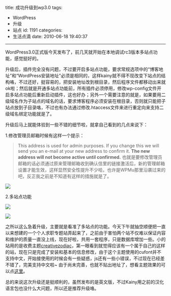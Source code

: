 title: 成功升级到wp3.0
tags:
  - WordPress
  - 升级
  - 站点
id: 1191
categories:
  - 生活点滴
date: 2010-06-18 19:40:37
---

WordPress3.0正式版今天发布了，前几天就开始在本地调试rc3版本多站点功能，感觉挺好的。

升级后，插件完全没有问题，不过要开启多站点功能，要求常规选项中的“博客地址”和“WordPress安装地址”必须是相同的，这样kainy就不得不现改变下站点的结构咯，不过还好，挺容易的，把安装地址改到根目录，然后程序文件都移动出来就ok啦；然后就是开通多站点功能前，所有插件必须停用，修改wp-config文件开启多站点功能后重新启动插件，这也好办；另外一个需要注意的就是，如果要用二级域名作为子站点的域名的话，要求博客程序必须安装在根目录，否则就只能把子站点放到子目录咯，不过也有办法通过修改.htaccess文件来进行重定向来支持二级域名绑定功能就是了。

升级后马上就能体验到一些不错的细节啦，就拿自己看到的几点来说下：

1.修改管理员邮箱时候有这样一个提示：<!--more-->
> This address is used for admin purposes. If you change this we will send you an e-mail at your new address to confirm it. **The new address will not become active until confirmed.**
也就是要修改管理员邮箱的话必须通过原来管理邮箱收到确认信里的链接激活后，新的管理邮箱设置才能生效，这样显然安全性提升不少哈，也许是WPMu那里沿袭过来的吧，反正我之前是不知道有这样的措施就是了。

[![](http://a.kainy.cn/201006/wp3.0%E6%94%B9%E7%AE%A1%E7%90%86%E9%82%AE%E7%AE%B1%20%E9%82%AE%E4%BB%B6%E9%80%9A%E7%9F%A5.png)](http://a.kainy.cn/201006/wp3.0%E6%94%B9%E7%AE%A1%E7%90%86%E9%82%AE%E7%AE%B1%20%E9%82%AE%E4%BB%B6%E9%80%9A%E7%9F%A5.png)

2.多站点功能

![](http://a.kainy.cn/201006/%E5%BA%94%E8%81%98%E7%AB%99%E9%A6%96%E9%A1%B5.png)

[![](http://a.kainy.cn/201006/%E5%BA%94%E8%81%98blog%E9%A1%B5.png)](http://a.kainy.cn/201006/%E5%BA%94%E8%81%98blog%E9%A1%B5.png)

之所以这么急着升级，主要就是看准了多站点的功能。今天下午就抽空顺便把一直以来想建的一个个人求职专题站弄起来了，之前由于害怕两个站不仅难以保证内容和维护的质量一直没上线，现在好啦，共用一套程序，只是数据库增加一些。小的站用的是收费主题[creativezodiac](http://themeforest.net/item/creative-zodiac-portfolio-blog-wordpress-theme/93427)，第一眼看到就觉得应该有一个属于自己的这样的站，现在只是完成了安装和基本的信息修改，由于这个主题使用的cufont并不支持中文，开始接使用的时候会有一些疑惑，js还有一些小错误，不过现在已经差不错了，完美支持中文啦~ 由于尚未完善，也就不贴出地址了，想看主题效果的可以点[这里](http://demo.freshface.cz/file/cz/wp/)。

总的来说这次升级还是挺顺利的，虽然发布的是英文版，不过Kainy用之前的汉化语言包也没什么大问题，所以还是推荐升级咯。